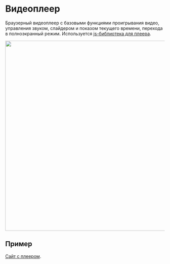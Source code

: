 # Видеоплеер

Браузерный видеоплеер с базовыми функциями проигрывания видео, управления звуком, слайдером и показом текущего времени, перехода в полноэкранный режим.
Используется [js-библиотека для плеера](https://github.com/devmanorg/video-player-jslib/).

<img src="https://user-images.githubusercontent.com/16899464/213475916-ae69c559-8aa0-46bd-bf28-c60942a85603.png" width="600">

## Пример
[Сайт с плеером](https://dmitry-zharinov.github.io/video-player-layout/).

